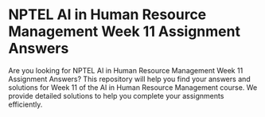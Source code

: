 # NPTEL AI in Human Resource Management Week 11 Assignment Answers

Are you looking for NPTEL AI in Human Resource Management Week 11 Assignment Answers? This repository will help you find your answers and solutions for Week 11 of the AI in Human Resource Management course. We provide detailed solutions to help you complete your assignments efficiently.
